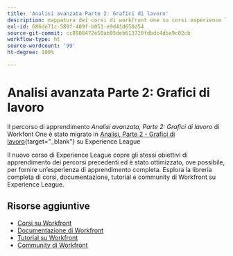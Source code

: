 ```yaml
---
title: 'Analisi avanzata Parte 2: Grafici di lavoro'
description: mappatura dei corsi di workfront one su corsi experience league
exl-id: 686de71c-589f-409f-b051-e9d41d650d54
source-git-commit: cc8908472e50ab95deb613720fdbdc4dba9c02cb
workflow-type: ht
source-wordcount: '99'
ht-degree: 100%

---
```


# Analisi avanzata Parte 2: Grafici di lavoro

Il percorso di apprendimento *Analisi avanzata, Parte 2: Grafici di lavoro* di Workfont One è stato migrato in [Analisi, Parte 2 - Grafici di lavoro](https://experienceleague.adobe.com/?recommended=Workfront-U-1-2022.2.analytics){target="_blank"} su Experience League

Il nuovo corso di Experience League copre gli stessi obiettivi di apprendimento dei percorsi precedenti ed è stato ottimizzato, ove possibile, per fornire un’esperienza di apprendimento completa.  Esplora la libreria completa di corsi, documentazione, tutorial e community di Workfront su Experience League.

## Risorse aggiuntive

* [Corsi su Workfront](https://experienceleague.adobe.com/?lang=it&amp;Solution=Workfront#courses)
* [Documentazione di Workfront](https://experienceleague.adobe.com/docs/workfront.html?lang=it)
* [Tutorial su Workfront](https://experienceleague.adobe.com/docs/workfront-learn/tutorials-workfront/home.html?lang=it)
* [Community di Workfront](https://experienceleaguecommunities.adobe.com/t5/workfront/ct-p/workfront)

